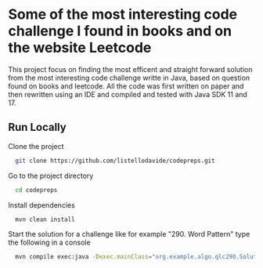
# Some of the most interesting code challenge I found in books and on the website Leetcode

This project focus on finding the most efficent and straight forward solution from 
the most interesting code challenge writte in Java, based on question found on books and leetcode.
All the code was first written on paper and then rewritten using an IDE and compiled and tested with Java SDK 11 and 17.






## Run Locally

Clone the project

```bash
  git clone https://github.com/listellodavide/codepreps.git
```

Go to the project directory

```bash
  cd codepreps
```

Install dependencies

```bash
  mvn clean install
```

Start the solution for a challenge like for example "290. Word Pattern" type the following in a console

```bash
  mvn compile exec:java -Dexec.mainClass="org.example.algo.qlc290.SolutionWordPattern"
```

